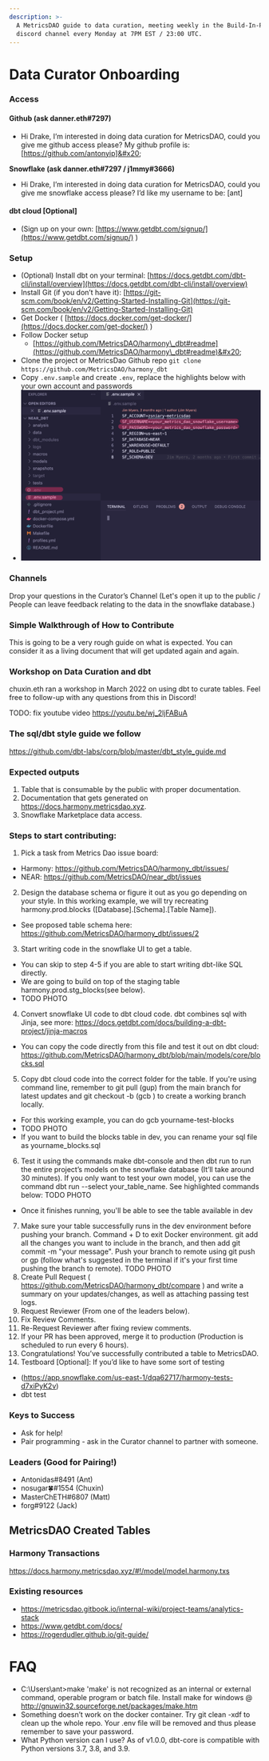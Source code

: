 ```yaml
---
description: >-
  A MetricsDAO guide to data curation, meeting weekly in the Build-In-Public
  discord channel every Monday at 7PM EST / 23:00 UTC.
---
```


# Data Curator Onboarding

### Access&#x20;

#### Github (ask danner.eth#7297)&#x20;

* Hi Drake, I’m interested in doing data curation for MetricsDAO, could you give me github access please? My github profile is: \[https://github.com/antonyip]&#x20;

**Snowflake (ask danner.eth#7297 / j1mmy#3666)**&#x20;

* Hi Drake, I’m interested in doing data curation for MetricsDAO, could you give me snowflake access please? I’d like my username to be: \[ant]&#x20;

#### dbt cloud \[Optional]&#x20;

* (Sign up on your own: [https://www.getdbt.com/signup/](https://www.getdbt.com/signup/) )

### Setup&#x20;

* (Optional) Install dbt on your terminal: [https://docs.getdbt.com/dbt-cli/install/overview](https://docs.getdbt.com/dbt-cli/install/overview)
* Install Git (if you don’t have it): [https://git-scm.com/book/en/v2/Getting-Started-Installing-Git](https://git-scm.com/book/en/v2/Getting-Started-Installing-Git)
* Get Docker ( [https://docs.docker.com/get-docker/](https://docs.docker.com/get-docker/) )
* Follow Docker setup
  * [https://github.com/MetricsDAO/harmony\_dbt#readme](https://github.com/MetricsDAO/harmony\_dbt#readme)&#x20;
* Clone the project or MetricsDao Github repo `git clone https://github.com/MetricsDAO/harmony_dbt`
* Copy `.env.sample` and create `.env`, replace the highlights below with your own account and passwords
* ![](<../../.gitbook/assets/image (3).png>)

### Channels&#x20;

Drop your questions in the Curator’s Channel (Let's open it up to the public / People can leave feedback relating to the data in the snowflake database.)&#x20;

### Simple Walkthrough of How to Contribute&#x20;

This is going to be a very rough guide on what is expected. You can consider it as a living document that will get updated again and again.

### Workshop on Data Curation and dbt

chuxin.eth ran a workshop in March 2022 on using dbt to curate tables. Feel free to follow-up with any questions from this in Discord!

TODO: fix youtube video
https://youtu.be/wj_2ljFABuA

### The sql/dbt style guide we follow
https://github.com/dbt-labs/corp/blob/master/dbt_style_guide.md 

### Expected outputs
1. Table that is consumable by the public with proper documentation.
2. Documentation that gets generated on https://docs.harmony.metricsdao.xyz.
3. Snowflake Marketplace data access.

### Steps to start contributing: 
1. Pick a task from Metrics Dao issue board: 
  * Harmony: https://github.com/MetricsDAO/harmony_dbt/issues/
  * NEAR: https://github.com/MetricsDAO/near_dbt/issues
2. Design the database schema or figure it out as you go depending on your style. In this working example, we will try recreating harmony.prod.blocks ([Database].[Schema].[Table Name]).
  * See proposed table schema here: https://github.com/MetricsDAO/harmony_dbt/issues/2
3. Start writing code in the snowflake UI to get a table. 
  * You can skip to step 4-5 if you are able to start writing dbt-like SQL directly.
  * We are going to build on top of the staging table harmony.prod.stg_blocks(see below).
  * TODO PHOTO
4. Convert snowflake UI code to dbt cloud code. dbt combines sql with Jinja, see more:  https://docs.getdbt.com/docs/building-a-dbt-project/jinja-macros
  * You can copy the code directly from this file and test it out on dbt cloud: https://github.com/MetricsDAO/harmony_dbt/blob/main/models/core/blocks.sql

5. Copy dbt cloud code into the correct folder for the table. If you're using command line, remember to git pull (gup) from the main branch for latest updates and git checkout -b <your branch name> (gcb <your branch name>) to create a working branch locally.
  * For this working example, you can do gcb yourname-test-blocks
  * TODO PHOTO
  * If you want to build  the blocks table in dev, you can rename your sql file as yourname_blocks.sql

6. Test it using the commands make dbt-console and then dbt run to run the entire project’s models on the snowflake database (It’ll take around 30 minutes). If you only want to test your own model, you can use the command dbt run --select your_table_name. See highlighted commands below: 
  TODO PHOTO
  * Once it finishes running, you'll be able to see the table available in dev
7. Make sure your table successfully runs in the dev environment before pushing your branch. Command + D to exit Docker environment. git add all the changes you want to include in the branch, and then add git commit -m "your message". Push your branch to remote using git push or gp (follow what's suggested in the terminal if it's your first time pushing the branch to remote).
TODO PHOTO
8. Create Pull Request ( https://github.com/MetricsDAO/harmony_dbt/compare ) and write a summary on your updates/changes, as well as attaching passing test logs.
9. Request Reviewer (From one of the leaders below). 
10. Fix Review Comments.
11. Re-Request Reviewer after fixing review comments.
12. If your PR has been approved, merge it to production (Production is scheduled to run every 6 hours).
13. Congratulations! You’ve successfully contributed a table to MetricsDAO. 
14. Testboard [Optional]: If you’d like to have some sort of testing 
  * (https://app.snowflake.com/us-east-1/dqa62717/harmony-tests-d7xiPyK2v)
  * dbt test 
### Keys to Success
  * Ask for help!
  * Pair programming - ask in the Curator channel to partner with someone. 
### Leaders (Good for Pairing!) 
  * Antonidas#8491 (Ant)
  * nosugar🍀#1554 (Chuxin)
  * MasterChETH#6807 (Matt)
  * forg#9122 (Jack)

## MetricsDAO Created Tables
### Harmony Transactions
https://docs.harmony.metricsdao.xyz/#!/model/model.harmony.txs
### Existing resources 
  * https://metricsdao.gitbook.io/internal-wiki/project-teams/analytics-stack 
  * https://www.getdbt.com/docs/ 
  * https://rogerdudler.github.io/git-guide/

# FAQ 
  * C:\Users\ant>make 'make' is not recognized as an internal or external command, operable program or batch file. Install make for windows @ http://gnuwin32.sourceforge.net/packages/make.htm
  * Something doesn’t work on the docker container. Try git clean -xdf to clean up the whole repo. Your .env file will be removed and thus please remember to save your password.
  * What Python version can I use? As of v1.0.0, dbt-core is compatible with Python versions 3.7, 3.8, and 3.9.
